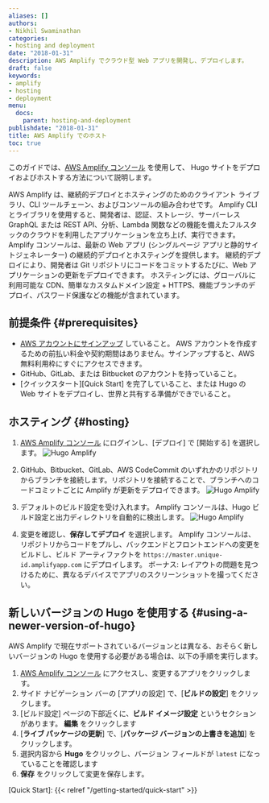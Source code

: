```yaml
---
aliases: []
authors:
- Nikhil Swaminathan
categories:
- hosting and deployment
date: "2018-01-31"
description: AWS Amplify でクラウド型 Web アプリを開発し、デプロイします。
draft: false
keywords:
- amplify
- hosting
- deployment
menu:
  docs:
    parent: hosting-and-deployment
publishdate: "2018-01-31"
title: AWS Amplify でのホスト
toc: true
---
```


このガイドでは、[AWS Amplify コンソール](https://console.amplify.aws) を使用して、 Hugo サイトをデプロイおよびホストする方法について説明します。

AWS Amplify は、継続的デプロイとホスティングのためのクライアント ライブラリ、CLI ツールチェーン、およびコンソールの組み合わせです。
Amplify CLI とライブラリを使用すると、開発者は、認証、ストレージ、サーバーレス GraphQL または REST API、分析、Lambda 関数などの機能を備えたフルスタックのクラウドを利用したアプリケーションを立ち上げ、実行できます。
Amplify コンソールは、最新の Web アプリ (シングルページ アプリと静的サイトジェネレーター) の継続的デプロイとホスティングを提供します。
継続的デプロイにより、開発者は Git リポジトリにコードをコミットするたびに、Web アプリケーションの更新をデプロイできます。
ホスティングには、グローバルに利用可能な CDN、簡単なカスタムドメイン設定 + HTTPS、機能ブランチのデプロイ、パスワード保護などの機能が含まれています。

## 前提条件 {#prerequisites}

* [AWS アカウントにサインアップ](https://portal.aws.amazon.com/billing/signup?redirect_url=https%3A%2F%2Faws.amazon.com%2Fregistration-confirmation) していること。 AWS アカウントを作成するための前払い料金や契約期間はありません。サインアップすると、AWS 無料利用枠にすぐにアクセスできます。
* GitHub、GitLab、または Bitbucket のアカウントを持っていること。
* [クイックスタート][Quick Start] を完了していること、または Hugo の Web サイトをデプロイし、世界と共有する準備ができでいること。

## ホスティング {#hosting}

1. [AWS Amplify コンソール](https://console.aws.amazon.com/amplify/home) にログインし、[デプロイ] で [開始する] を選択します。
   ![Hugo Amplify](/images/hosting-and-deployment/hosting-on-aws-amplify/amplify-gettingstarted.png)

2. GitHub、Bitbucket、GitLab、AWS CodeCommit のいずれかのリポジトリからブランチを接続します。リポジトリを接続することで、ブランチへのコードコミットごとに Amplify が更新をデプロイできます。
   ![Hugo Amplify](/images/hosting-and-deployment/hosting-on-aws-amplify/amplify-connect-repo.gif)

3. デフォルトのビルド設定を受け入れます。 Amplify コンソールは、Hugo ビルド設定と出力ディレクトリを自動的に検出します。
   ![Hugo Amplify](/images/hosting-and-deployment/hosting-on-aws-amplify/amplify-build-settings.png)

4. 変更を確認し、**保存してデプロイ** を選択します。 Amplify コンソールは、リポジトリからコードをプルし、バックエンドとフロントエンドへの変更をビルドし、ビルド アーティファクトを `https://master.unique-id.amplifyapp.com` にデプロイします。 ボーナス: レイアウトの問題を見つけるために、異なるデバイスでアプリのスクリーンショットを撮ってください。

## 新しいバージョンの Hugo を使用する {#using-a-newer-version-of-hugo}

AWS Amplify で現在サポートされているバージョンとは異なる、おそらく新しいバージョンの Hugo を使用する必要がある場合は、以下の手順を実行します。

1. [AWS Amplify コンソール](https://console.aws.amazon.com/amplify/home) にアクセスし、変更するアプリをクリックします。
2. サイド ナビゲーション バーの [アプリの設定] で、[**ビルドの設定**] をクリックします。
3. [ビルド設定] ページの下部近くに、**ビルド イメージ設定** というセクションがあります。 **編集** をクリックします
4. [**ライブ パッケージの更新**] で、[**パッケージ バージョンの上書きを追加**] をクリックします。
5. 選択内容から **Hugo** をクリックし、バージョン フィールドが `latest` になっていることを確認します
6. **保存** をクリックして変更を保存します。

[Quick Start]: {{< relref "/getting-started/quick-start" >}}
